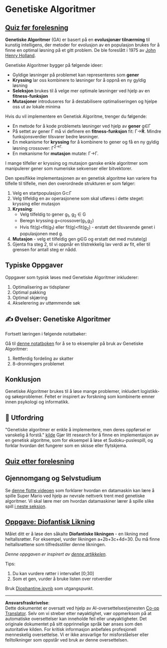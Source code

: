 <!--
CO_OP_TRANSLATOR_METADATA:
{
  "original_hash": "893aa368cb485da704b466a0f3775587",
  "translation_date": "2025-08-28T15:03:15+00:00",
  "source_file": "lessons/6-Other/21-GeneticAlgorithms/README.md",
  "language_code": "no"
}
-->
# Genetiske Algoritmer

## [Quiz før forelesning](https://ff-quizzes.netlify.app/en/ai/quiz/41)

**Genetiske Algoritmer** (GA) er basert på en **evolusjonær tilnærming** til kunstig intelligens, der metoder for evolusjon av en populasjon brukes for å finne en optimal løsning på et gitt problem. De ble foreslått i 1975 av [John Henry Holland](https://wikipedia.org/wiki/John_Henry_Holland).

Genetiske Algoritmer bygger på følgende ideer:

* Gyldige løsninger på problemet kan representeres som **gener**
* **Kryssing** lar oss kombinere to løsninger for å oppnå en ny gyldig løsning
* **Seleksjon** brukes til å velge mer optimale løsninger ved hjelp av en **fitness-funksjon**
* **Mutasjoner** introduseres for å destabilisere optimaliseringen og hjelpe oss ut av lokale minima

Hvis du vil implementere en Genetisk Algoritme, trenger du følgende:

* En metode for å kode problemets løsninger ved hjelp av **gener** g∈Γ
* På settet av gener Γ må vi definere en **fitness-funksjon** fit: Γ→**R**. Mindre funksjonsverdier tilsvarer bedre løsninger.
* En mekanisme for **kryssing** for å kombinere to gener og få en ny gyldig løsning crossover: Γ<sup>2</sub>→Γ.
* En mekanisme for **mutasjon** mutate: Γ→Γ.

I mange tilfeller er kryssing og mutasjon ganske enkle algoritmer som manipulerer gener som numeriske sekvenser eller bitvektorer.

Den spesifikke implementasjonen av en genetisk algoritme kan variere fra tilfelle til tilfelle, men den overordnede strukturen er som følger:

1. Velg en startpopulasjon G⊂Γ
2. Velg tilfeldig en av operasjonene som skal utføres i dette steget: kryssing eller mutasjon
3. **Kryssing**:
   * Velg tilfeldig to gener g<sub>1</sub>, g<sub>2</sub> ∈ G
   * Beregn kryssing g=crossover(g<sub>1</sub>,g<sub>2</sub>)
   * Hvis fit(g)<fit(g<sub>1</sub>) eller fit(g)<fit(g<sub>2</sub>) - erstatt det tilsvarende genet i populasjonen med g.
4. **Mutasjon** - velg et tilfeldig gen g∈G og erstatt det med mutate(g)
5. Gjenta fra steg 2, til vi oppnår en tilstrekkelig lav verdi av fit, eller til grensen for antall steg er nådd.

## Typiske Oppgaver

Oppgaver som typisk løses med Genetiske Algoritmer inkluderer:

1. Optimalisering av tidsplaner
1. Optimal pakking
1. Optimal skjæring
1. Akselerering av uttømmende søk

## ✍️ Øvelser: Genetiske Algoritmer

Fortsett læringen i følgende notatbøker:

Gå til [denne notatboken](Genetic.ipynb) for å se to eksempler på bruk av Genetiske Algoritmer:

1. Rettferdig fordeling av skatter
1. 8-dronningers problemet

## Konklusjon

Genetiske Algoritmer brukes til å løse mange problemer, inkludert logistikk- og søkeproblemer. Feltet er inspirert av forskning som kombinerte emner innen psykologi og informatikk.

## 🚀 Utfordring

"Genetiske algoritmer er enkle å implementere, men deres oppførsel er vanskelig å forstå." [kilde](https://wikipedia.org/wiki/Genetic_algorithm) Gjør litt research for å finne en implementasjon av en genetisk algoritme, som for eksempel å løse et Sudoku-puslespill, og forklar hvordan det fungerer som en skisse eller flytskjema.

## [Quiz etter forelesning](https://ff-quizzes.netlify.app/en/ai/quiz/42)

## Gjennomgang og Selvstudium

Se [denne flotte videoen](https://www.youtube.com/watch?v=qv6UVOQ0F44) som forklarer hvordan en datamaskin kan lære å spille Super Mario ved hjelp av nevrale nettverk trent med genetiske algoritmer. Vi skal lære mer om hvordan datamaskiner lærer å spille slike spill [i neste seksjon](../22-DeepRL/README.md).

## [Oppgave: Diofantisk Likning](Diophantine.ipynb)

Målet ditt er å løse den såkalte **Diofantiske likningen** - en likning med heltallsrøtter. For eksempel, vurder likningen a+2b+3c+4d=30. Du må finne heltallsrøttene som tilfredsstiller denne likningen.

*Denne oppgaven er inspirert av [denne artikkelen](https://habr.com/post/128704/).*

Tips:

1. Du kan vurdere røtter i intervallet [0;30]
1. Som et gen, vurder å bruke listen over rotverdier

Bruk [Diophantine.ipynb](Diophantine.ipynb) som utgangspunkt.

---

**Ansvarsfraskrivelse**:  
Dette dokumentet er oversatt ved hjelp av AI-oversettelsestjenesten [Co-op Translator](https://github.com/Azure/co-op-translator). Selv om vi streber etter nøyaktighet, vær oppmerksom på at automatiske oversettelser kan inneholde feil eller unøyaktigheter. Det originale dokumentet på sitt opprinnelige språk bør anses som den autoritative kilden. For kritisk informasjon anbefales profesjonell menneskelig oversettelse. Vi er ikke ansvarlige for misforståelser eller feiltolkninger som oppstår ved bruk av denne oversettelsen.